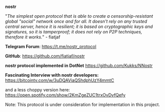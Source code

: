 **nostr**

"_The simplest open protocol that is able to create a censorship-resistant global "social" network once and for all.
It doesn't rely on any trusted central server, hence it is resilient; it is based on cryptographic keys and signatures, so it is tamperproof; it does not rely on P2P techniques, therefore it works._" - fiatjaf

**Telegram Forum**: https://t.me/nostr_protocol

**GitHub**: https://github.com/fiatjaf/nostr

**nostr protocol implemented in DotNet**
https://github.com/Kukks/NNostr


**Fascinating Interview with nostr developers:**
https://bitcointv.com/w/3uDQAViaQShdphUzY4mmtC

and a less choppy version here: https://open.spotify.com/show/2KmZgeZUC1trxOvDvfQefy

Note: This protocol is under consideration for implementation in this project.

